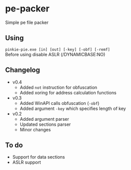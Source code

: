 # pe-packer
Simple pe file packer

## Using
``pinkie-pie.exe [in] [out] [-key] [-obf] [-remf]``  
Before using disable ASLR (/DYNAMICBASE:NO)

## Changelog
- v0.4
    - Added ``not`` instruction for obfuscation
    - Added xoring for address calculation functions
- v0.3
    - Added WinAPI calls obfuscation (``-obf``)
    - Added argument ``-key`` which specifies length of key
- v0.2
    - Added argument parser
    - Updated sections parser
    - Minor changes

## To do
- Support for data sections
- ASLR support